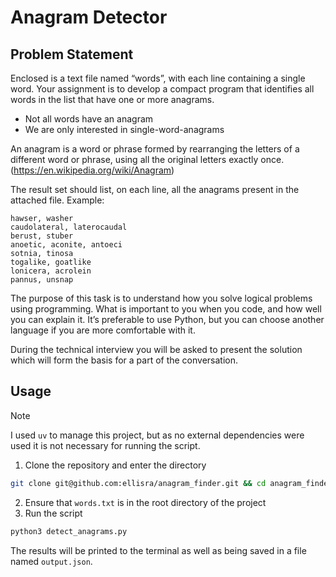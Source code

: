 # Anagram Detector
## Problem Statement
Enclosed is a text file named “words”, with each line containing a single word. Your assignment is to develop a compact program that identifies all words in the list that have one or more anagrams.

- Not all words have an anagram
- We are only interested in single-word-anagrams

An anagram is a word or phrase formed by rearranging the letters of a different word or phrase, using all the original letters exactly once. (https://en.wikipedia.org/wiki/Anagram)

The result set should list, on each line, all the anagrams present in the attached file.
Example:
```
hawser, washer
caudolateral, laterocaudal
berust, stuber
anoetic, aconite, antoeci
sotnia, tinosa
togalike, goatlike
lonicera, acrolein
pannus, unsnap
```
The purpose of this task is to understand how you solve logical problems using programming. What is important to you when you code, and how well you can explain it. It’s preferable to use Python, but you can choose another language if you are more comfortable with it.

During the technical interview you will be asked to present the solution which will form the basis for a part of the conversation.

## Usage
> [!NOTE]
> I used `uv` to manage this project, but as no external dependencies were used it is not necessary for running the script.

1. Clone the repository and enter the directory
```bash
git clone git@github.com:ellisra/anagram_finder.git && cd anagram_finder
```
2. Ensure that `words.txt` is in the root directory of the project
3. Run the script
```bash
python3 detect_anagrams.py
```
The results will be printed to the terminal as well as being saved in a file named `output.json`.
